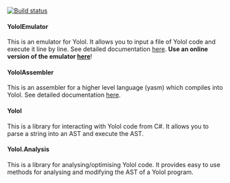 [![Build status](https://github.com/martindevans/Yolol/workflows/Build/badge.svg?branch=master)](https://github.com/martindevans/Yolol/workflows/Build/badge.svg?branch=master)

#### YololEmulator

This is an emulator for Yolol. It allows you to input a file of Yolol code and execute it line by line. See detailed documentation [here](YololEmulator). **Use an online version of the emulator [here](https://martindevans.github.io/YololBlazor/?state=AB5672CE4F4955B252CA48CDC9C9B78D512ACF2FCA4989518AC9030BE8EA2AA4E797E41BC5E4812843251DA5B0C49CD2D46225ABEA5A1DA580A2FCF4A2C45CE7FCD2BC92D422252B835A00)**!

#### YololAssembler

This is an assembler for a higher level language (yasm) which compiles into Yolol. See detailed documentation [here](YololAssembler).

#### Yolol

This is a library for interacting with Yolol code from C#. It allows you to parse a string into an AST and execute the AST.

#### Yolol.Analysis

This is a library for analysing/optimising Yolol code. It provides easy to use methods for analysing and modifying the AST of a Yolol program.
